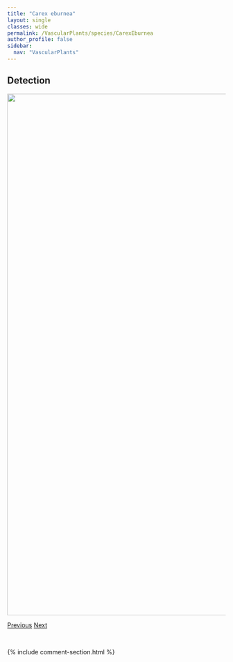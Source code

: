 ```yaml
---
title: "Carex eburnea"
layout: single
classes: wide
permalink: /VascularPlants/species/CarexEburnea
author_profile: false
sidebar:
  nav: "VascularPlants"
---
```


<h2>Detection</h2>

<a href="https://drive.google.com/uc?export=view&id=1a3-JIBqr-9AsTW3satwctolvxMYtHuwu">
<img src="https://drive.google.com/uc?export=view&id=1a3-JIBqr-9AsTW3satwctolvxMYtHuwu" height = "1200" width = "800">
</a>


<a href="/DevelopmentWebsite/VascularPlants/species/CarexDuriuscula" class="pagination--pager" title="Needleleaf Sedge">Previous</a> <a href="/DevelopmentWebsite/VascularPlants/species/CarexFilifolia" class="pagination--pager" title="Thread Leaved Sedge">Next</a>

<p>&nbsp;</p>

{% include comment-section.html %}
